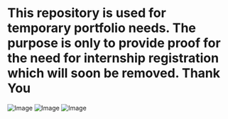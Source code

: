 # This repository is used for temporary portfolio needs. The purpose is only to provide proof for the need for internship registration which will soon be removed. Thank You

![Image](https://i.imgur.com/Nskx7dG.png)
![Image](https://i.imgur.com/YRQXQMu.png)
![Image](https://i.imgur.com/YRQXQMu.png)

